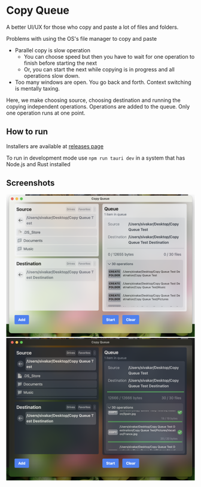 # Copy Queue

A better UI/UX for those who copy and paste a lot of files and folders. 

Problems with using the OS's file manager to copy and paste
- Parallel copy is slow operation
  - You can choose speed but then you have to wait for one operation to finish before starting the next
  - Or, you can start the next while copying is in progress and all operations slow down.
- Too many windows are open. You go back and forth. Context switching is mentally taxing.

Here, we make choosing source, choosing destination and running the copying independent operations. Operations are added to the queue. Only one operation runs at one point. 


## How to run

Installers are available at [releases page](https://github.com/sivakar12/copy-queue/releases)

To run in development mode use
`npm run tauri dev`
in a system that has Node.js and Rust installed


## Screenshots
![Screenshot 1](screenshots/screenshot-1.png)
![Screenshot 2](screenshots/screenshot-2.png)
